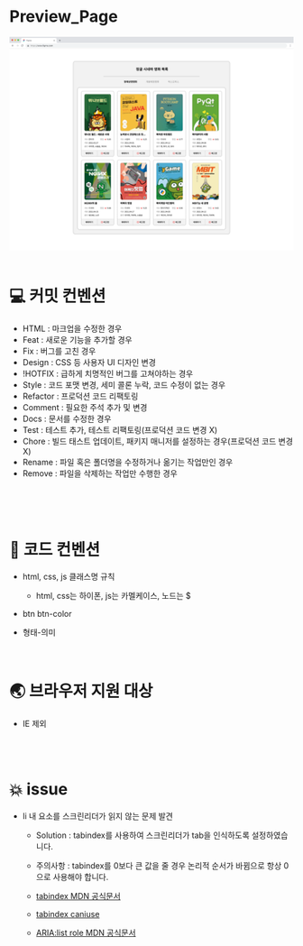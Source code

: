 # Preview_Page

<img src="./src/img/posterImg/0. 파이널 코딩테스트_1번_프리뷰.png">

<br/>
<br/>

# 💻 커밋 컨벤션

- HTML : 마크업을 수정한 경우
- Feat : 새로운 기능을 추가할 경우
- Fix : 버그를 고친 경우
- Design : CSS 등 사용자 UI 디자인 변경
- !HOTFIX : 급하게 치명적인 버그를 고쳐야하는 경우
- Style : 코드 포맷 변경, 세미 콜론 누락, 코드 수정이 없는 경우
- Refactor : 프로덕션 코드 리팩토링
- Comment : 필요한 주석 추가 및 변경
- Docs : 문서를 수정한 경우
- Test : 테스트 추가, 테스트 리팩토링(프로덕션 코드 변경 X)
- Chore : 빌드 태스트 업데이트, 패키지 매니저를 설정하는 경우(프로덕션 코드 변경 X)
- Rename : 파일 혹은 폴더명을 수정하거나 옮기는 작업만인 경우
- Remove : 파일을 삭제하는 작업만 수행한 경우

<br/>
<br/>
<br/>

# 🧩 코드 컨벤션

- html, css, js 클래스명 규칙

  - html, css는 하이폰, js는 카멜케이스, 노드는 $

- btn btn-color
- 형태-의미
  <br/>
  <br/>
  <br/>

# 🌏 브라우저 지원 대상

- IE 제외
  <br/>
  <br/>
  <br/>
  <br/>

# 💥 issue

- li 내 요소를 스크린리더가 읽지 않는 문제 발견

  - Solution : tabindex를 사용하여 스크린리더가 tab을 인식하도록 설정하였습니다.
  - 주의사항 : tabindex를 0보다 큰 값을 줄 경우 논리적 순서가 바뀜으로 항상 0으로 사용해야 합니다.
  - [tabindex MDN 공식문서](https://developer.mozilla.org/en-US/docs/Web/HTML/Global_attributes/tabindex)

  - [tabindex caniuse](https://caniuse.com/?search=tabindex)

  - [ARIA:list role MDN 공식문서](https://developer.mozilla.org/en-US/docs/Web/Accessibility/ARIA/Roles/list_role)
